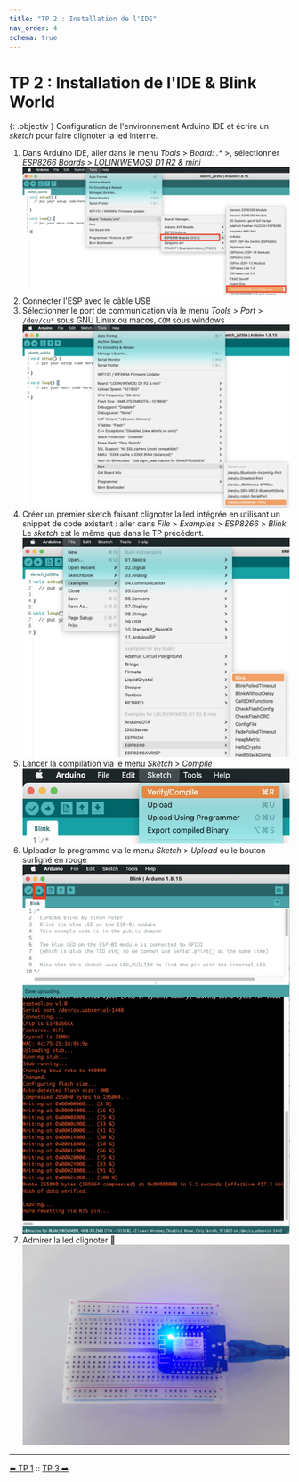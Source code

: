 ```yaml
---
title: "TP 2 : Installation de l'IDE"
nav_order: 4
schema: true
---
```


# TP 2 : Installation de l'IDE & Blink World

{: .objectiv }
Configuration de l'environnement Arduino IDE et écrire un _sketch_ pour faire clignoter la led interne.

1. Dans Arduino IDE, aller dans le menu _Tools_ > _Board: .*_ >, sélectionner _ESP8266 Boards_ > _LOLIN(WEMOS) D1 R2 & mini_
 ![select](resources/arduino-ide-board-select.jpg)
2. Connecter l'ESP avec le câble USB
3. Sélectionner le port de communication via le menu _Tools_ > _Port_ > `/dev/cu*` sous GNU Linux ou macos, `COM` sous windows
 ![port](resources/arduino-ide-board-port.jpg)
4. Créer un premier sketch faisant clignoter la led intégrée en utilisant un snippet de code existant : aller dans _File_ > _Examples_ > _ESP8266_ > _Blink_. Le _sketch_ est le même que dans le TP précédent.
![port](resources/tp2-blink.jpg)
5. Lancer la compilation via le menu _Sketch_ > _Compile_ ![port](resources/tp2-compile.jpg)
6. Uploader le programme via le menu _Sketch_ > _Upload_ ou le bouton surligné en rouge ![port](resources/tp2-upload.jpg)
7. Admirer la led clignoter 🎉 ![clignote](resources/tp2-led-interne-clignote.gif)

----
[⬅️ TP 1](tp1.md) :: [TP 3 ➡️](tp3.md)
